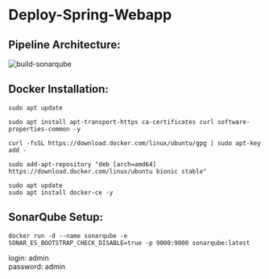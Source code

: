 # Deploy-Spring-Webapp

Pipeline Architecture:
---------------------
![build-sonarqube](https://github.com/danjelhysenaj-dev/Deploy-Spring-Webapp/assets/72606127/92a9c903-2fb7-42a1-a70e-b275ab28e6ec)

Docker Installation:
---------------------
```
sudo apt update
```
```
sudo apt install apt-transport-https ca-certificates curl software-properties-common -y
```
```
curl -fsSL https://download.docker.com/linux/ubuntu/gpg | sudo apt-key add -
```
```
sudo add-apt-repository "deb [arch=amd64] https://download.docker.com/linux/ubuntu bionic stable"
```
```
sudo apt update
sudo apt install docker-ce -y
```


SonarQube Setup:
---------------------

```
docker run -d --name sonarqube -e SONAR_ES_BOOTSTRAP_CHECK_DISABLE=true -p 9000:9000 sonarqube:latest
```
login: admin	
password: admin

